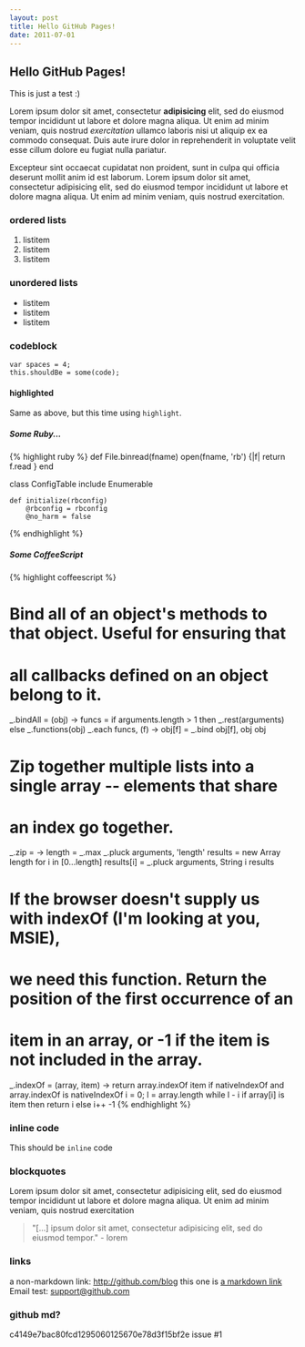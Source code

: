 ```yaml
---
layout: post
title: Hello GitHub Pages!
date: 2011-07-01
---
```


## Hello GitHub Pages!

This is just a test :)

Lorem ipsum dolor sit amet, consectetur **adipisicing** elit, sed do eiusmod tempor incididunt ut labore et dolore magna aliqua. Ut enim ad minim veniam, quis nostrud *exercitation* ullamco laboris nisi ut aliquip ex ea commodo consequat. Duis aute irure dolor in reprehenderit in voluptate velit esse cillum dolore eu fugiat nulla pariatur. 

Excepteur sint occaecat cupidatat non proident, sunt in culpa qui officia deserunt mollit anim id est laborum. Lorem ipsum dolor sit amet, consectetur adipisicing elit, sed do eiusmod tempor incididunt ut labore et dolore magna aliqua. Ut enim ad minim veniam, quis nostrud exercitation.

### ordered lists

1. listitem
2. listitem
3. listitem

### unordered lists

- listitem
- listitem
- listitem

### codeblock

    var spaces = 4;
    this.shouldBe = some(code);
    
#### highlighted

Same as above, but this time using ```highlight```.

##### Some Ruby...

{% highlight ruby %}
def File.binread(fname)
	open(fname, 'rb') {|f|
		return f.read
	}
end

class ConfigTable
	include Enumerable
	
	def initialize(rbconfig)
		@rbconfig = rbconfig
		@no_harm = false

{% endhighlight %}

##### Some CoffeeScript

{% highlight coffeescript %}
# Bind all of an object's methods to that object. Useful for ensuring that
# all callbacks defined on an object belong to it.
_.bindAll = (obj) ->
  funcs = if arguments.length > 1 then _.rest(arguments) else _.functions(obj)
  _.each funcs, (f) -> obj[f] = _.bind obj[f], obj
  obj


# Zip together multiple lists into a single array -- elements that share
# an index go together.
_.zip = ->
  length =  _.max _.pluck arguments, 'length'
  results = new Array length
  for i in [0...length]
    results[i] = _.pluck arguments, String i
  results


# If the browser doesn't supply us with **indexOf** (I'm looking at you, MSIE),
# we need this function. Return the position of the first occurrence of an
# item in an array, or -1 if the item is not included in the array.
_.indexOf = (array, item) ->
  return array.indexOf item if nativeIndexOf and array.indexOf is nativeIndexOf
  i = 0; l = array.length
  while l - i
    if array[i] is item then return i else i++
  -1
{% endhighlight %}


### inline code

This should be ```inline``` code

### blockquotes

Lorem ipsum dolor sit amet, consectetur adipisicing elit, sed do eiusmod tempor incididunt ut labore et dolore magna aliqua. Ut enim ad minim veniam, quis nostrud exercitation

> "[...] ipsum dolor sit amet, consectetur adipisicing elit, sed do eiusmod tempor." - lorem

### links

a non-markdown link: http://github.com/blog 
this one is [a markdown link](http://github.com/blog) 
Email test: support@github.com

### github md?

c4149e7bac80fcd1295060125670e78d3f15bf2e 
issue #1
